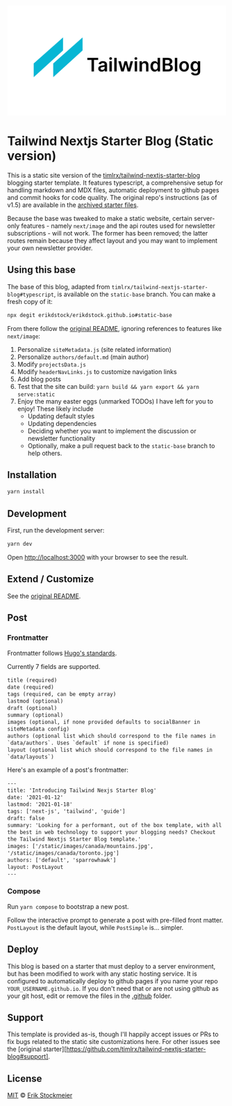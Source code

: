 ![tailwind-nextjs-banner](/public/static/images/twitter-card.png)

# Tailwind Nextjs Starter Blog (Static version)

This is a static site version of the [timlrx/tailwind-nextjs-starter-blog][forked-starter] blogging starter template. It features typescript, a comprehensive setup for handling markdown and MDX files, automatic deployment to github pages and commit hooks for code quality. The original repo's instructions (as of v1.5) are available in the [archived starter files](./base-archive).

Because the base was tweaked to make a static website, certain server-only features - namely `next/image` and the api routes used for newsletter subscriptions - will not work. The former has been removed; the latter routes remain because they affect layout and you may want to implement your own newsletter provider.

## Using this base

The base of this blog, adapted from `timlrx/tailwind-nextjs-starter-blog#typescript`, is available on the `static-base` branch. You can make a fresh copy of it:

```bash
npx degit erikdstock/erikdstock.github.io#static-base
```

From there follow the [original README](./docs/README.md), ignoring references to features like `next/image`:

1.  Personalize `siteMetadata.js` (site related information)
2.  Personalize `authors/default.md` (main author)
3.  Modify `projectsData.js`
4.  Modify `headerNavLinks.js` to customize navigation links
5.  Add blog posts
6.  Test that the site can build: `yarn build && yarn export && yarn serve:static`
7.  Enjoy the many easter eggs (unmarked TODOs) I have left for you to enjoy! These likely include
    - Updating default styles
    - Updating dependencies
    - Deciding whether you want to implement the discussion or newsletter functionality
    - Optionally, make a pull request back to the `static-base` branch to help others.

## Installation

```bash
yarn install
```

## Development

First, run the development server:

```bash
yarn dev
```

Open [http://localhost:3000](http://localhost:3000) with your browser to see the result.

## Extend / Customize

See the [original README](./docs/README.md).

## Post

### Frontmatter

Frontmatter follows [Hugo's standards](https://gohugo.io/content-management/front-matter/).

Currently 7 fields are supported.

```
title (required)
date (required)
tags (required, can be empty array)
lastmod (optional)
draft (optional)
summary (optional)
images (optional, if none provided defaults to socialBanner in siteMetadata config)
authors (optional list which should correspond to the file names in `data/authors`. Uses `default` if none is specified)
layout (optional list which should correspond to the file names in `data/layouts`)
```

Here's an example of a post's frontmatter:

```
---
title: 'Introducing Tailwind Nexjs Starter Blog'
date: '2021-01-12'
lastmod: '2021-01-18'
tags: ['next-js', 'tailwind', 'guide']
draft: false
summary: 'Looking for a performant, out of the box template, with all the best in web technology to support your blogging needs? Checkout the Tailwind Nextjs Starter Blog template.'
images: ['/static/images/canada/mountains.jpg', '/static/images/canada/toronto.jpg']
authors: ['default', 'sparrowhawk']
layout: PostLayout
---
```

### Compose

Run `yarn compose` to bootstrap a new post.

Follow the interactive prompt to generate a post with pre-filled front matter. `PostLayout` is the default layout, while `PostSimple` is... simpler.

## Deploy

This blog is based on a starter that must deploy to a server environment, but has been modified to work with any static hosting service. It is configured to automatically deploy to github pages if you name your repo `YOUR_USERNAME.github.io`. If you don't need that or are not using github as your git host, edit or remove the files in the [.github](./github) folder.

## Support

This template is provided as-is, though I'll happily accept issues or PRs to fix bugs related to the static site customizations here. For other issues see the [original starter][https://github.com/timlrx/tailwind-nextjs-starter-blog#support].

## License

[MIT](https://github.com/erikdstock/erikdstock.github.io/blob/master/LICENSE) © [Erik Stockmeier](https://erikdstock.github.io)

[forked-starter]: https://github.com/timlrx/tailwind-nextjs-starter-blog
